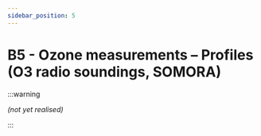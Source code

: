 ```yaml
---
sidebar_position: 5
---
```


# B5 - Ozone measurements – Profiles (O3 radio soundings, SOMORA)

:::warning

*(not yet realised)*

:::
